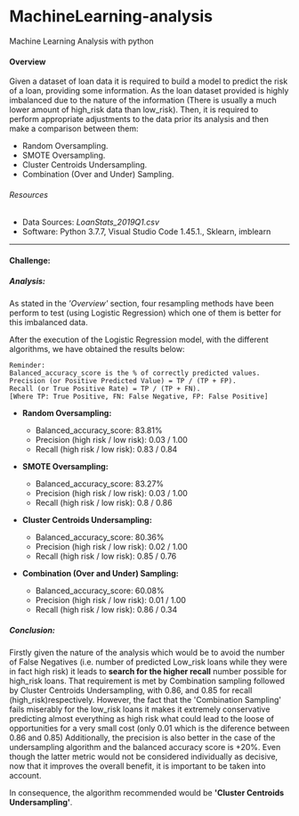 # MachineLearning-analysis
Machine Learning Analysis with python


#### Overview
Given a dataset of loan data it is required to build a model to predict the risk of a loan, providing some information.
As the loan dataset provided is highly imbalanced due to the nature of the information (There is usually a much lower amount of high_risk data than low_risk). Then, it is required to perform appropriate adjustments to the data prior its analysis and then make a comparison between them: 
* Random Oversampling.
* SMOTE Oversampling. 
* Cluster Centroids Undersampling.
* Combination (Over and Under) Sampling.

###### Resources
* Data Sources: _LoanStats_2019Q1.csv_
* Software: Python 3.7.7, Visual Studio Code 1.45.1., Sklearn, imblearn
---

#### Challenge:

##### Analysis:
As stated in the _'Overview'_ section, four resampling methods have been perform to test (using Logistic Regression) which one of them is better for this imbalanced data.

After the execution of the Logistic Regression model, with the different algorithms, we have obtained the results below: 

```
Reminder:
Balanced_accuracy_score is the % of correctly predicted values.
Precision (or Positive Predicted Value) = TP / (TP + FP).
Recall (or True Positive Rate) = TP / (TP + FN).
[Where TP: True Positive, FN: False Negative, FP: False Positive]
```

* **Random Oversampling:**
  - Balanced_accuracy_score: 83.81%
  - Precision (high risk / low risk): 0.03 / 1.00
  - Recall (high risk / low risk): 0.83 / 0.84

  
* **SMOTE Oversampling:**
  - Balanced_accuracy_score: 83.27%
  - Precision (high risk / low risk): 0.03 / 1.00
  - Recall (high risk / low risk): 0.8 / 0.86

* **Cluster Centroids Undersampling:**
  - Balanced_accuracy_score: 80.36%
  - Precision (high risk / low risk): 0.02 / 1.00
  - Recall (high risk / low risk): 0.85 / 0.76

* **Combination (Over and Under) Sampling:**
  - Balanced_accuracy_score: 60.08%
  - Precision (high risk / low risk): 0.01 / 1.00
  - Recall (high risk / low risk): 0.86 / 0.34


##### Conclusion:
Firstly given the nature of the analysis which would be to avoid the number of False Negatives (i.e. number of predicted Low_risk loans while they were in fact high risk) it leads to **search for the higher recall** number possible for high_risk loans.
That requirement is met by Combination sampling followed by Cluster Centroids Undersampling, with 0.86, and 0.85 for recall (high_risk)respectively.
However, the fact that the 'Combination Sampling' fails miserably for the low_risk loans it makes it extremely conservative predicting almost everything as high risk what could lead to the loose of opportunities for a very small cost (only 0.01 which is the diference between 0.86 and 0.85)
Additionally, the precision is also better in the case of the undersampling algorithm and the balanced accuracy score is +20%. Even though the latter metric would not be considered individually as decisive, now that it improves the overall benefit, it is important to be taken into account.

In consequence, the algorithm recommended would be **'Cluster Centroids Undersampling'**.



